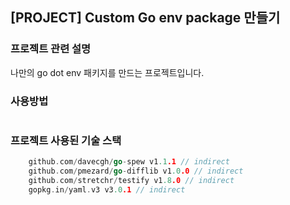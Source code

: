 ## [PROJECT] Custom Go env package 만들기
### 프로젝트 관련 설명
나만의 go dot env 패키지를 만드는 프로젝트입니다.

### 사용방법
```go

```
### 프로젝트 사용된 기술 스택
````go
	github.com/davecgh/go-spew v1.1.1 // indirect
	github.com/pmezard/go-difflib v1.0.0 // indirect
	github.com/stretchr/testify v1.8.0 // indirect
	gopkg.in/yaml.v3 v3.0.1 // indirect
````
